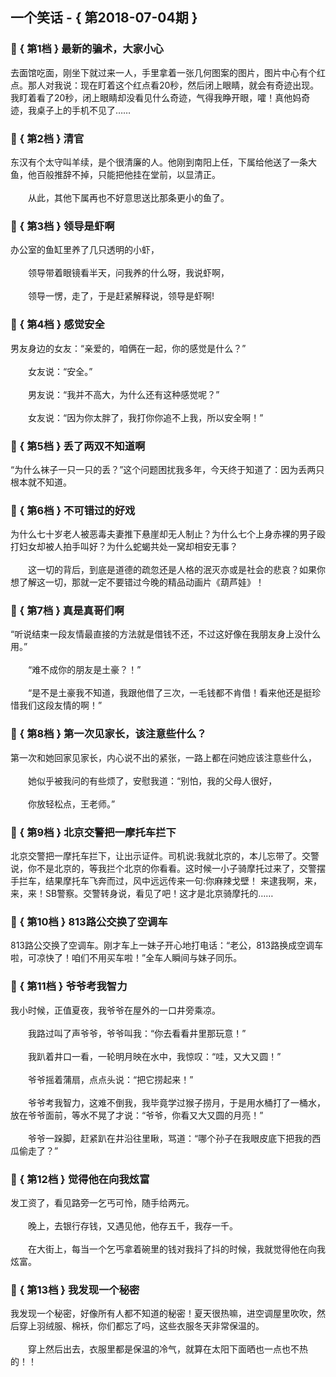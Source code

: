 ## 一个笑话 - { 第2018-07-04期 }
</hr>

### :jack_o_lantern: { 第1档 } 最新的骗术，大家小心
去面馆吃面，刚坐下就过来一人，手里拿着一张几何图案的图片，图片中心有个红点。那人对我说：现在盯着这个红点看20秒，然后闭上眼睛，就会有奇迹出现。我盯着看了20秒，闭上眼睛却没看见什么奇迹，气得我睁开眼，嚯！真他妈奇迹，我桌子上的手机不见了……


### :jack_o_lantern: { 第2档 } 清官
东汉有个太守叫羊续，是个很清廉的人。他刚到南阳上任，下属给他送了一条大鱼，他百般推辞不掉，只能把他挂在堂前，以显清正。<br/><br/>　　从此，其他下属再也不好意思送比那条更小的鱼了。


### :jack_o_lantern: { 第3档 } 领导是虾啊
办公室的鱼缸里养了几只透明的小虾，<br/><br/>　　领导带着眼镜看半天，问我养的什么呀，我说虾啊，<br/><br/>　　领导一愣，走了，于是赶紧解释说，领导是虾啊!


### :jack_o_lantern: { 第4档 } 感觉安全
男友身边的女友：“亲爱的，咱俩在一起，你的感觉是什么？”<br/><br/>　　女友说：“安全。”<br/><br/>　　男友说：“我并不高大，为什么还有这种感觉呢？”<br/><br/>　　女友说：“因为你太胖了，我打你你追不上我，所以安全啊！”


### :jack_o_lantern: { 第5档 } 丢了两双不知道啊
“为什么袜子一只一只的丢？”这个问题困扰我多年，今天终于知道了：因为丢两只根本就不知道。


### :jack_o_lantern: { 第6档 } 不可错过的好戏
为什么七十岁老人被恶毒夫妻推下悬崖却无人制止？为什么七个上身赤裸的男子殴打妇女却被人拍手叫好？为什么蛇蝎共处一窝却相安无事？<br/><br/>　　这一切的背后，到底是道德的疏忽还是人格的泯灭亦或是社会的悲哀？如果你想了解这一切，那就一定不要错过今晚的精品动画片《葫芦娃》！


### :jack_o_lantern: { 第7档 } 真是真哥们啊
“听说结束一段友情最直接的方法就是借钱不还，不过这好像在我朋友身上没什么用。”<br/><br/>　　“难不成你的朋友是土豪？！”<br/><br/>　　“是不是土豪我不知道，我跟他借了三次，一毛钱都不肯借！看来他还是挺珍惜我们这段友情的啊！”


### :jack_o_lantern: { 第8档 } 第一次见家长，该注意些什么？
第一次和她回家见家长，内心说不出的紧张，一路上都在问她应该注意些什么，<br/><br/>　　她似乎被我问的有些烦了，安慰我道：“别怕，我的父母人很好，<br/><br/>　　你放轻松点，王老师。”


### :jack_o_lantern: { 第9档 } 北京交警把一摩托车拦下
北京交警把一摩托车拦下，让出示证件。司机说:我就北京的，本儿忘带了。交警说，你不是北京的，等我拦个北京的你看看。这时候一小子骑摩托过来了，交警摆手拦车，结果摩托车飞奔而过，风中远远传来一句:你麻辣戈壁！ 来逮我啊，来，来，来！SB警察。交警转身说，看见了吧！这才是北京骑摩托的……


### :jack_o_lantern: { 第10档 } 813路公交换了空调车
813路公交换了空调车。刚才车上一妹子开心地打电话：“老公，813路换成空调车啦，可凉快了！咱们不用买车啦！”全车人瞬间与妹子同乐。


### :jack_o_lantern: { 第11档 } 爷爷考我智力
我小时候，正值夏夜，我爷爷在屋外的一口井旁乘凉。<br/><br/>　　我路过叫了声爷爷，爷爷叫我：“你去看看井里那玩意！”<br/><br/>　　我趴着井口一看，一轮明月映在水中，我惊叹：“哇，又大又圆！”<br/><br/>　　爷爷摇着蒲扇，点点头说：“把它捞起来！”<br/><br/>　　爷爷考我智力，这难不倒我，我毕竟学过猴子捞月，于是用水桶打了一桶水，放在爷爷面前，等水不晃了才说：“爷爷，你看又大又圆的月亮！”<br/><br/>　　爷爷一跺脚，赶紧趴在井沿往里瞅，骂道：“哪个孙子在我眼皮底下把我的西瓜偷走了？”


### :jack_o_lantern: { 第12档 } 觉得他在向我炫富
发工资了，看见路旁一乞丐可怜，随手给两元。<br/><br/>　　晚上，去银行存钱，又遇见他，他存五千，我存一千。<br/><br/>　　在大街上，每当一个乞丐拿着碗里的钱对我抖了抖的时候，我就觉得他在向我炫富。


### :jack_o_lantern: { 第13档 } 我发现一个秘密
我发现一个秘密，好像所有人都不知道的秘密！夏天很热嘛，进空调屋里吹吹，然后穿上羽绒服、棉袄，你们都忘了吗，这些衣服冬天非常保温的。<br/><br/>　　穿上然后出去，衣服里都是保温的冷气，就算在太阳下面晒也一点也不热的！！

